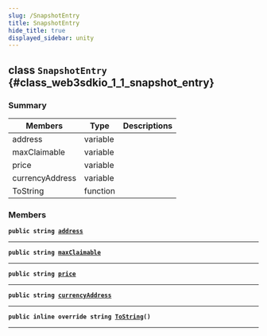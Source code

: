 ```yaml
---
slug: /SnapshotEntry
title: SnapshotEntry
hide_title: true
displayed_sidebar: unity
---
```


## class `SnapshotEntry` {#class_web3sdkio_1_1_snapshot_entry}

### Summary

| Members         | Type     | Descriptions |
| --------------- | -------- | ------------ |
| address         | variable |              |
| maxClaimable    | variable |              |
| price           | variable |              |
| currencyAddress | variable |              |
| ToString        | function |              |

### Members

**`public string `[`address`](#class_web3sdkio_1_1_snapshot_entry_1aa55bb6a3638f1ac69aa6a01374c3c5a3)**

---

**`public string `[`maxClaimable`](#class_web3sdkio_1_1_snapshot_entry_1adec2bbc68ac4ed12a4f57b478345d3ce)**

---

**`public string `[`price`](#class_web3sdkio_1_1_snapshot_entry_1a304bc271ddd04a759009e0069f9ea577)**

---

**`public string `[`currencyAddress`](#class_web3sdkio_1_1_snapshot_entry_1a1ac12c2ed03818bef0b0644204ff537c)**

---

**`public inline override string `[`ToString`](#class_web3sdkio_1_1_snapshot_entry_1a543dd5e366b8ae7ffc0db2b5c80afc71)`()`**

---

